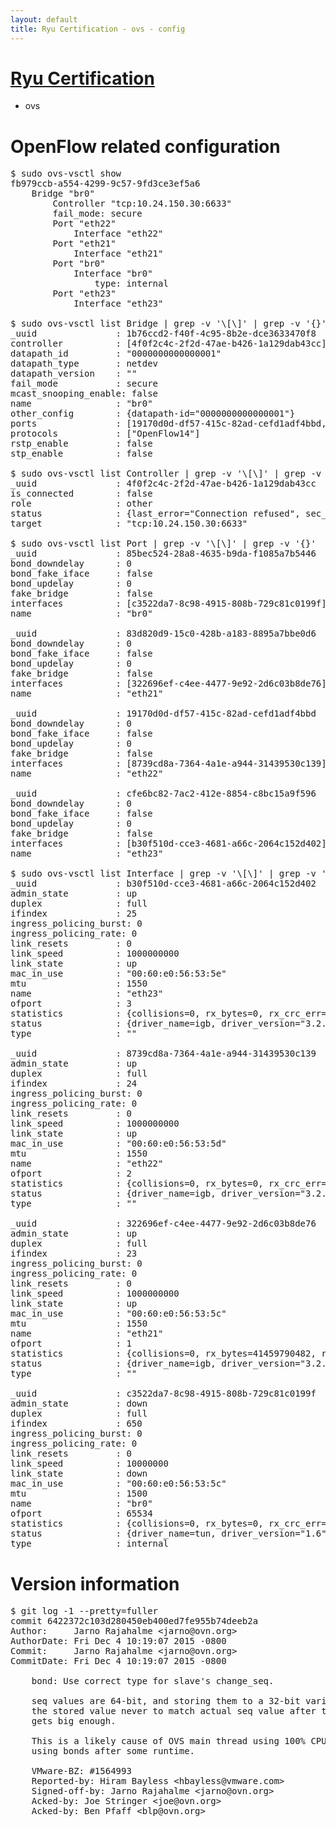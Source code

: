 ```yaml
---
layout: default
title: Ryu Certification - ovs - config
---
```

# [Ryu Certification](http://osrg.github.io/ryu/certification.html)
* ovs 

# OpenFlow related configuration
<pre>
$ sudo ovs-vsctl show
fb979ccb-a554-4299-9c57-9fd3ce3ef5a6
    Bridge "br0"
        Controller "tcp:10.24.150.30:6633"
        fail_mode: secure
        Port "eth22"
            Interface "eth22"
        Port "eth21"
            Interface "eth21"
        Port "br0"
            Interface "br0"
                type: internal
        Port "eth23"
            Interface "eth23"

$ sudo ovs-vsctl list Bridge | grep -v '\[\]' | grep -v '{}'
_uuid               : 1b76ccd2-f40f-4c95-8b2e-dce3633470f8
controller          : [4f0f2c4c-2f2d-47ae-b426-1a129dab43cc]
datapath_id         : "0000000000000001"
datapath_type       : netdev
datapath_version    : "<built-in>"
fail_mode           : secure
mcast_snooping_enable: false
name                : "br0"
other_config        : {datapath-id="0000000000000001"}
ports               : [19170d0d-df57-415c-82ad-cefd1adf4bbd, 83d820d9-15c0-428b-a183-8895a7bbe0d6, 85bec524-28a8-4635-b9da-f1085a7b5446, cfe6bc82-7ac2-412e-8854-c8bc15a9f596]
protocols           : ["OpenFlow14"]
rstp_enable         : false
stp_enable          : false

$ sudo ovs-vsctl list Controller | grep -v '\[\]' | grep -v '{}'
_uuid               : 4f0f2c4c-2f2d-47ae-b426-1a129dab43cc
is_connected        : false
role                : other
status              : {last_error="Connection refused", sec_since_connect="16", sec_since_disconnect="1", state=BACKOFF}
target              : "tcp:10.24.150.30:6633"

$ sudo ovs-vsctl list Port | grep -v '\[\]' | grep -v '{}'
_uuid               : 85bec524-28a8-4635-b9da-f1085a7b5446
bond_downdelay      : 0
bond_fake_iface     : false
bond_updelay        : 0
fake_bridge         : false
interfaces          : [c3522da7-8c98-4915-808b-729c81c0199f]
name                : "br0"

_uuid               : 83d820d9-15c0-428b-a183-8895a7bbe0d6
bond_downdelay      : 0
bond_fake_iface     : false
bond_updelay        : 0
fake_bridge         : false
interfaces          : [322696ef-c4ee-4477-9e92-2d6c03b8de76]
name                : "eth21"

_uuid               : 19170d0d-df57-415c-82ad-cefd1adf4bbd
bond_downdelay      : 0
bond_fake_iface     : false
bond_updelay        : 0
fake_bridge         : false
interfaces          : [8739cd8a-7364-4a1e-a944-31439530c139]
name                : "eth22"

_uuid               : cfe6bc82-7ac2-412e-8854-c8bc15a9f596
bond_downdelay      : 0
bond_fake_iface     : false
bond_updelay        : 0
fake_bridge         : false
interfaces          : [b30f510d-cce3-4681-a66c-2064c152d402]
name                : "eth23"

$ sudo ovs-vsctl list Interface | grep -v '\[\]' | grep -v '{}'
_uuid               : b30f510d-cce3-4681-a66c-2064c152d402
admin_state         : up
duplex              : full
ifindex             : 25
ingress_policing_burst: 0
ingress_policing_rate: 0
link_resets         : 0
link_speed          : 1000000000
link_state          : up
mac_in_use          : "00:60:e0:56:53:5e"
mtu                 : 1550
name                : "eth23"
ofport              : 3
statistics          : {collisions=0, rx_bytes=0, rx_crc_err=0, rx_dropped=0, rx_errors=0, rx_frame_err=0, rx_over_err=0, rx_packets=0, tx_bytes=5767173000, tx_dropped=0, tx_errors=0, tx_packets=3844782}
status              : {driver_name=igb, driver_version="3.2.10-k", firmware_version="2.10-9"}
type                : ""

_uuid               : 8739cd8a-7364-4a1e-a944-31439530c139
admin_state         : up
duplex              : full
ifindex             : 24
ingress_policing_burst: 0
ingress_policing_rate: 0
link_resets         : 0
link_speed          : 1000000000
link_state          : up
mac_in_use          : "00:60:e0:56:53:5d"
mtu                 : 1550
name                : "eth22"
ofport              : 2
statistics          : {collisions=0, rx_bytes=0, rx_crc_err=0, rx_dropped=0, rx_errors=0, rx_frame_err=0, rx_over_err=0, rx_packets=0, tx_bytes=28855904532, tx_dropped=0, tx_errors=0, tx_packets=19256929}
status              : {driver_name=igb, driver_version="3.2.10-k", firmware_version="2.10-9"}
type                : ""

_uuid               : 322696ef-c4ee-4477-9e92-2d6c03b8de76
admin_state         : up
duplex              : full
ifindex             : 23
ingress_policing_burst: 0
ingress_policing_rate: 0
link_resets         : 0
link_speed          : 1000000000
link_state          : up
mac_in_use          : "00:60:e0:56:53:5c"
mtu                 : 1550
name                : "eth21"
ofport              : 1
statistics          : {collisions=0, rx_bytes=41459790482, rx_crc_err=0, rx_dropped=0, rx_errors=0, rx_frame_err=0, rx_over_err=0, rx_packets=27684328, tx_bytes=0, tx_dropped=0, tx_errors=0, tx_packets=0}
status              : {driver_name=igb, driver_version="3.2.10-k", firmware_version="2.10-9"}
type                : ""

_uuid               : c3522da7-8c98-4915-808b-729c81c0199f
admin_state         : down
duplex              : full
ifindex             : 650
ingress_policing_burst: 0
ingress_policing_rate: 0
link_resets         : 0
link_speed          : 10000000
link_state          : down
mac_in_use          : "00:60:e0:56:53:5c"
mtu                 : 1500
name                : "br0"
ofport              : 65534
statistics          : {collisions=0, rx_bytes=0, rx_crc_err=0, rx_dropped=0, rx_errors=0, rx_frame_err=0, rx_over_err=0, rx_packets=0, tx_bytes=0, tx_dropped=0, tx_errors=0, tx_packets=0}
status              : {driver_name=tun, driver_version="1.6", firmware_version="N/A"}
type                : internal
</pre>

# Version information
<pre>
$ git log -1 --pretty=fuller
commit 6422372c103d280450eb400ed7fe955b74deeb2a
Author:     Jarno Rajahalme &lt;jarno@ovn.org&gt;
AuthorDate: Fri Dec 4 10:19:07 2015 -0800
Commit:     Jarno Rajahalme &lt;jarno@ovn.org&gt;
CommitDate: Fri Dec 4 10:19:07 2015 -0800

    bond: Use correct type for slave's change_seq.
    
    seq values are 64-bit, and storing them to a 32-bit variable causes
    the stored value never to match actual seq value after the seq value
    gets big enough.
    
    This is a likely cause of OVS main thread using 100% CPU in a system
    using bonds after some runtime.
    
    VMware-BZ: #1564993
    Reported-by: Hiram Bayless &lt;hbayless@vmware.com&gt;
    Signed-off-by: Jarno Rajahalme &lt;jarno@ovn.org&gt;
    Acked-by: Joe Stringer &lt;joe@ovn.org&gt;
    Acked-by: Ben Pfaff &lt;blp@ovn.org&gt;
</pre>
